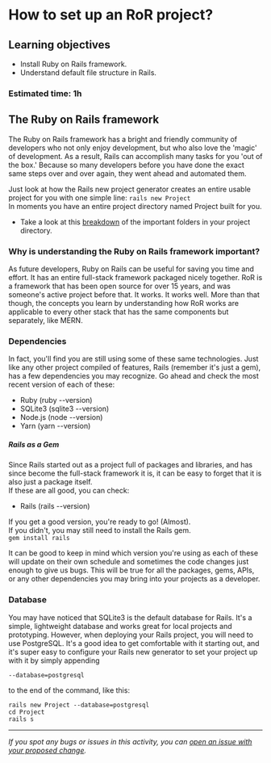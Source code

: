 # How to set up an RoR project?

## Learning objectives 

- Install Ruby on Rails framework.
- Understand default file structure in Rails.

### Estimated time: 1h

## The Ruby on Rails framework

The Ruby on Rails framework has a bright and friendly community of developers who not only enjoy development, but who also love the 'magic' of development. As a result, Rails can accomplish many tasks for you 'out of the box.' Because so many developers before you have done the exact same steps over and over again, they went ahead and automated them.

Just look at how the Rails new project generator creates an entire usable project for you with one simple line:
```rails new Project```  
In moments you have an entire project directory named Project built for you.

- Take a look at this [breakdown](./articles/default_rails_structure.md) of the important folders in your project directory.

### Why is understanding the Ruby on Rails framework important? 

As future developers, Ruby on Rails can be useful for saving you time and effort. It has an entire full-stack framework packaged nicely together. RoR is a framework that has been open source for over 15 years, and was someone's active project before that. It works. It works well. More than that though, the concepts you learn by understanding how RoR works are applicable to every other stack that has the same components but separately, like MERN.

### Dependencies

In fact, you'll find you are still using some of these same technologies. Just like any other project compiled of features, Rails (remember it's just a gem), has a few dependencies you may recognize. Go ahead and check the most recent version of each of these:

 - Ruby (ruby --version)
 - SQLite3 (sqlite3 --version)
 - Node.js (node --version)
 - Yarn (yarn --version)  
   
 ##### Rails as a Gem 

Since Rails started out as a project full of packages and libraries, and has since become the full-stack framework it is, it can be easy to forget that it is also just a package itself.  
If these are all good, you can check:
 - Rails (rails --version)  
 
If you get a good version, you're ready to go! (Almost).  
 If you didn't, you may still need to install the Rails gem.  
 `gem install rails`  
 
It can be good to keep in mind which version you're using as each of these will update on their own schedule and sometimes the code changes just enough to give us bugs. This will be true for all the packages, gems, APIs, or any other dependencies you may bring into your projects as a developer.

### Database

You may have noticed that SQLite3 is the default database for Rails. It's a simple, lightweight database and works great for local projects and prototyping. However, when deploying your Rails project, you will need to use PostgreSQL. It's a good idea to get comfortable with it starting out, and it's super easy to configure your Rails new generator to set your project up with it by simply appending  

``` --database=postgresql ```
  
to the end of the command, like this:

`rails new Project --database=postgresql`  
`cd Project`  
`rails s`

------

_If you spot any bugs or issues in this activity, you can [open an issue with your proposed change](https://github.com/microverseinc/curriculum-transversal-skills/blob/main/git-github/articles/open_issue.md)._
